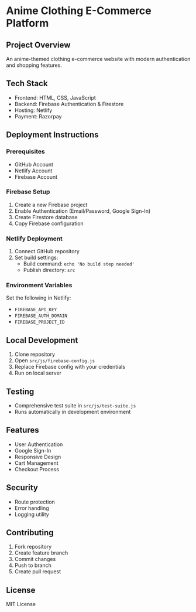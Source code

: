 # Anime Clothing E-Commerce Platform

## Project Overview
An anime-themed clothing e-commerce website with modern authentication and shopping features.

## Tech Stack
- Frontend: HTML, CSS, JavaScript
- Backend: Firebase Authentication & Firestore
- Hosting: Netlify
- Payment: Razorpay

## Deployment Instructions

### Prerequisites
- GitHub Account
- Netlify Account
- Firebase Account

### Firebase Setup
1. Create a new Firebase project
2. Enable Authentication (Email/Password, Google Sign-In)
3. Create Firestore database
4. Copy Firebase configuration

### Netlify Deployment
1. Connect GitHub repository
2. Set build settings:
   - Build command: `echo 'No build step needed'`
   - Publish directory: `src`

### Environment Variables
Set the following in Netlify:
- `FIREBASE_API_KEY`
- `FIREBASE_AUTH_DOMAIN`
- `FIREBASE_PROJECT_ID`

## Local Development
1. Clone repository
2. Open `src/js/firebase-config.js`
3. Replace Firebase config with your credentials
4. Run on local server

## Testing
- Comprehensive test suite in `src/js/test-suite.js`
- Runs automatically in development environment

## Features
- User Authentication
- Google Sign-In
- Responsive Design
- Cart Management
- Checkout Process

## Security
- Route protection
- Error handling
- Logging utility

## Contributing
1. Fork repository
2. Create feature branch
3. Commit changes
4. Push to branch
5. Create pull request

## License
MIT License
